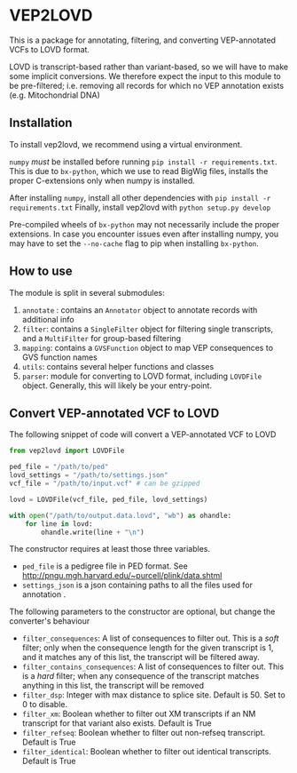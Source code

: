 VEP2LOVD
=========

This is a package for annotating, filtering, and converting VEP-annotated VCFs to LOVD format.

LOVD is transcript-based rather than variant-based, so we will have to make some implicit conversions.
We therefore expect the input to this module to be pre-filtered; i.e. removing all records for which no VEP annotation exists (e.g. Mitochondrial DNA)

Installation
------------

To install vep2lovd, we recommend using a virtual environment.

`numpy` _must_ be installed before running `pip install -r requirements.txt`.
This is due to `bx-python`, which we use to read BigWig files, 
installs the proper C-extensions only when numpy is installed.
 
After installing `numpy`, install all other dependencies with `pip install -r requirements.txt`
Finally, install vep2lovd with `python setup.py develop`

Pre-compiled wheels of `bx-python` may not necessarily include the proper
extensions. In case you encounter issues even after installing numpy,
you may have to set the `--no-cache` flag to pip when installing `bx-python`. 


How to use
----------

The module is split in several submodules:

1. `annotate` : contains an `Annotator` object to annotate records with additional info
2. `filter`: contains a `SingleFilter` object for filtering single transcripts, and a `MultiFilter` for group-based filtering
3. `mapping`: contains a `GVSFunction` object to map VEP consequences to GVS function names
4. `utils`: contains several helper functions and classes
5. `parser`: module for converting to LOVD format, including `LOVDFile` object. Generally, this will likely be your entry-point.


Convert VEP-annotated VCF to LOVD
----------------------------------

The following snippet of code will convert a VEP-annotated VCF to LOVD

```python
from vep2lovd import LOVDFile

ped_file = "/path/to/ped"
lovd_settings = "/path/to/settings.json"
vcf_file = "/path/to/input.vcf" # can be gzipped

lovd = LOVDFile(vcf_file, ped_file, lovd_settings)

with open("/path/to/output.data.lovd", "wb") as ohandle:
    for line in lovd:
        ohandle.write(line + "\n")

```

The constructor requires at least those three variables.

* `ped_file` is a pedigree file in PED format. See http://pngu.mgh.harvard.edu/~purcell/plink/data.shtml
* `settings_json` is a json containing paths to all the files used for annotation . 


The following parameters to the constructor are optional, but change the converter's behaviour

* `filter_consequences`: A list of consequences to filter out. This is a *soft* filter; only when the consequence length for the given transcript is 1, and it matches any of this list, the transcript will be filtered away.
* `filter_contains_consequences`: A list of consequences to filter out. This is a *hard* filter; when any consequence of the transcript matches anything in this list, the transcript will be removed
* `filter_dsp`: Integer with max distance to splice site. Default is 50. Set to 0 to disable.
* `filter_xm`: Boolean whether to filter out XM transcripts if an NM transcript for that variant also exists. Default is True
* `filter_refseq`: Boolean whether to filter out non-refseq transcript. Default is True
* `filter_identical`: Boolean whether to filter out identical transcripts. Default is True
